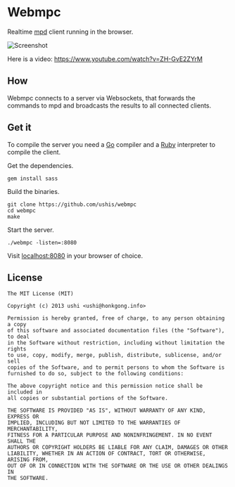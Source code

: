 # Webmpc

Realtime [mpd](http://www.musicpd.org/) client running in the browser.

![Screenshot](http://i.imgur.com/7qMURyV.png)

Here is a video: https://www.youtube.com/watch?v=ZH-GvE2ZYrM

## How

Webmpc connects to a server via Websockets, that forwards the commands to mpd
and broadcasts the results to all connected clients.

## Get it

To compile the server you need a [Go](http://golang.org/) compiler and a
[Ruby](https://www.ruby-lang.org) interpreter to compile the client.

Get the dependencies.

```
gem install sass
```

Build the binaries.

```
git clone https://github.com/ushis/webmpc
cd webmpc
make
```

Start the server.

```
./webmpc -listen=:8080
```

Visit [localhost:8080](http://localhost:8080) in your browser of choice.


## License

```
The MIT License (MIT)

Copyright (c) 2013 ushi <ushi@honkgong.info>

Permission is hereby granted, free of charge, to any person obtaining a copy
of this software and associated documentation files (the "Software"), to deal
in the Software without restriction, including without limitation the rights
to use, copy, modify, merge, publish, distribute, sublicense, and/or sell
copies of the Software, and to permit persons to whom the Software is
furnished to do so, subject to the following conditions:

The above copyright notice and this permission notice shall be included in
all copies or substantial portions of the Software.

THE SOFTWARE IS PROVIDED "AS IS", WITHOUT WARRANTY OF ANY KIND, EXPRESS OR
IMPLIED, INCLUDING BUT NOT LIMITED TO THE WARRANTIES OF MERCHANTABILITY,
FITNESS FOR A PARTICULAR PURPOSE AND NONINFRINGEMENT. IN NO EVENT SHALL THE
AUTHORS OR COPYRIGHT HOLDERS BE LIABLE FOR ANY CLAIM, DAMAGES OR OTHER
LIABILITY, WHETHER IN AN ACTION OF CONTRACT, TORT OR OTHERWISE, ARISING FROM,
OUT OF OR IN CONNECTION WITH THE SOFTWARE OR THE USE OR OTHER DEALINGS IN
THE SOFTWARE.
```
